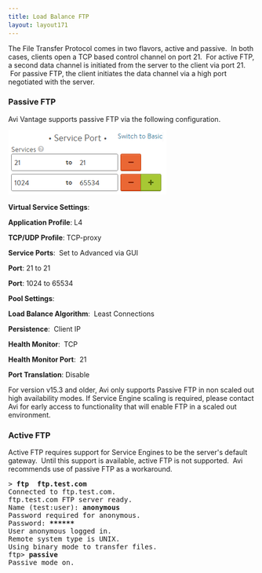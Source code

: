 ```yaml
---
title: Load Balance FTP
layout: layout171
---
```

The File Transfer Protocol comes in two flavors, active and passive.  In both cases, clients open a TCP based control channel on port 21.  For active FTP, a second data channel is initiated from the server to the client via port 21.  For passive FTP, the client initiates the data channel via a high port negotiated with the server.  

### Passive FTP

Avi Vantage supports passive FTP via the following configuration.

<a href="img/FTP-Ports.png"><img class="size-full wp-image-195 alignright" src="img/FTP-Ports.png" alt="FTP Ports" width="322" height="131"></a>

**Virtual Service Settings**: 

**Application Profile**: L4 

**TCP/UDP Profile**: TCP-proxy 

**Service Ports**:  Set to Advanced via GUI 

**Port**: 21 to 21 

**Port**: 1024 to 65534 

**Pool Settings**: 

**Load Balance Algorithm**:  Least Connections 

**Persistence**:  Client IP 

**Health Monitor**:  TCP 

**Health Monitor Port**:  21 

**Port Translation**: Disable 

For version v15.3 and older, Avi only supports Passive FTP in non scaled out high availability modes. If Service Engine scaling is required, please contact Avi for early access to functionality that will enable FTP in a scaled out environment.


### Active FTP

Active FTP requires support for Service Engines to be the server's default gateway.  Until this support is available, active FTP is not supported.  Avi recommends use of passive FTP as a workaround.

<pre>&gt; <strong>ftp  ftp.test.com</strong>
Connected to ftp.test.com.
ftp.test.com FTP server ready.
Name (test:user): <strong>anonymous</strong>
Password required for anonymous.
Password: <strong>******</strong>
User anonymous logged in.
Remote system type is UNIX.
Using binary mode to transfer files.
ftp&gt; <strong>passive</strong>
Passive mode on.</pre> 